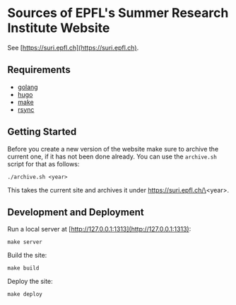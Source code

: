 # Sources of EPFL's Summer Research Institute Website
See [https://suri.epfl.ch](https://suri.epfl.ch).

## Requirements

- [golang](https://golang.org/)
- [hugo](https://gohugo.io/)
- [make](https://www.gnu.org/software/make/)
- [rsync](https://rsync.samba.org/)

## Getting Started

Before you create a new version of the website make sure to archive the current
one, if it has not been done already. You can use the `archive.sh` script for
that as follows:

```
./archive.sh <year>
```

This takes the current site and archives it under https://suri.epfl.ch/\<year\>.

## Development and Deployment

Run a local server at [http://127.0.0.1:1313](http://127.0.0.1:1313):

```
make server
```

Build the site:

```
make build
```

Deploy the site:

```
make deploy
```
